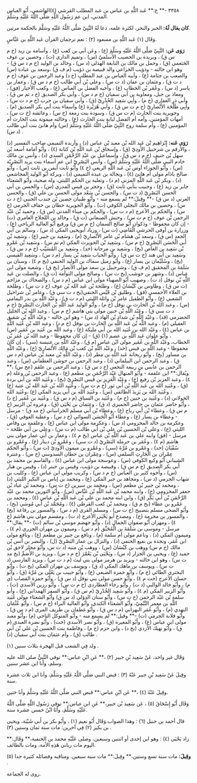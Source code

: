 ٣٣٥٨ -** ع:** عَبد اللَّهِ بن عباس بن عبد المطلب القرشي (٤)الهاشمي، أَبُو العباس المدني، ابن عم رَسُول اللَّهِ صَلَّى اللَّهُ عَلَيْهِ وسَلَّمَ.

**كان يقال لَهُ:** الحبر والبحر، لكثرة علمه، دعا لَهُ النَّبِيّ صَلَّى اللَّهُ عَلَيْهِ وسَلَّمَ بالحكمة مرتين.

وَقَال (١) عَبد اللَّهِ بن مسعود (٢) : نعم ترجمان القرآن عَبد اللَّهِ بن عَبَّاسٍ.

**رَوَى عَن:** النَّبِيّ صَلَّى اللَّهُ عَلَيْهِ وسَلَّمَ (ع) ، وعَن أبي بن كعب (ع) ، وأسامة بن زيد (خ م س ق) ، وبريدة بن الحصيب الأَسلميّ (س) ، وتميم الداري (ت) ، وحصين بن عوف الخثعمي (ق) ، وحمل بن مالك بن النابغة الهذلي (د س) ، وخالد بن الوليد (خ م د س ق) - وهو ابن خالته - وذؤيب الخزاعي والد قبيصة بن ذؤيب (م ف ق) ،وسعد بن عبادة (س) والصعب بن جثامة (ع) ، وأبيه العباس بن عبد المطلب (خ د) وعبد الرحمن بن عوف (خ م د ت ق) ، وعثمان بن عفان (د ت س) ، وعلي بْن أَبي طالب (خ م د س ق) ، وعمار بن ياسر (د س) ، وعُمَر بْن الخطاب (ع) ، وأخيه الفضل بن العباس (ع) ، وكعب الأحبار (فق) ، ومعاذ بن جبل، ومعاوية بن أَبي سفيان (خ م د س) ، وأبي بكر الصديق (خ د تم س ق) ، وأبي ذر الغفاري (خ م) ، وأَبِي سَعِيد الخُدْرِيّ (ق) ، وأبي سفيان بن حرب (خ م د ت س) ، وأَبِي طَلْحَة الأَنْصارِيّ (خ م ت س ق) ، وأبي هُرَيْرة (ع) وأسماء بنت أبي بكر الصديق (م) ، وجويرية بنت الحارث (م ت س ق) ، وسودة بنت زمعة (خ س) ، وعائشة (خ ت س) ، أمهات المؤمنين، وأمه أم الفضل لبابة بنت الحارث (ع) ، وخالته ميمونة بنت الحارث أم المؤمنين (ع) ، وأم سلمة زوج النَّبِيّ صَلَّى اللَّهُ عَلَيْهِ وسَلَّمَ (س) وأم هانئ بنت أبي طالب (د س) .

**رَوَى عَنه:** إِبْرَاهِيم بْن عَبد الله بْن معبد بْن عباس (د) ، وأربدة التميمي صاحب التفسير (د) ، والأَرقم بن شرحبيل الأَودِيّ (ق) ، وإسحاق بْن عَبد اللَّهِ بْنِ كنانة (٤) ، وأَبُو أمامة أسعد بْن سهل بْن حنيف (خ م د س ق) ، وإسماعيل بن عَبْدِ الرَّحْمَنِ السدي (د) ، وأنس بن مالك خادم النبي صَلَّى اللَّهُ عَلَيْهِ وسَلَّمَ (س) ، وأنس البَصْرِيّ ابن عم أسماء بنت يزيد البَصْرِيّة (س) ، وأَبُو الجوزاء أوس بْن عَبد اللَّهِ الربعي (خ ٤) وأَبُو ثابت أيمن بن ثابت (س) ، وأَبُو صالح باذام مولى أم هانئ (٤) ، وبجالة بن عبدة التميمي (د) ، وبركة أَبُو الوليد المجاشعي (د) ، وبكر بْن عَبد اللَّهِ المزني (م د) ، وثعلبة بن الحكم الليثي، وله صحبة، وأَبُو الشعثاء جابر بن زيد (ع) ، وحبيب بنأبي ثابت (ق) ، وحجر بن قيس المدري (س) ، والحسن بن أبي الحسن البَصْرِيّ (د ت س) ، والحسن بْن سَعْد مولى الحسن بن علي (ق) ، والحسن العرني (د س ق) -** وقِيلَ:** لم يسمع منه - وأَبُو ظبيان حصين بْن جندب الجنبي (خ د ت س) ، وحصين بن مالك البجلي الكوفي (ت) ، وأَبُو الجويرية حطان بن خفاف الجرمي (خ س) ، والحكم بن الأعرج (م د ت س) ، والحكم بن ميناء المدني (س ق) ، وحميد بْن عَبْد الرحمن بْن عوف (خ م ت س) ، وحنش الصنعاني (ت ق) ، وخالد بن اللجلاج العامري (ت) - إن كان محفوظا - وذكوان أَبُو صالح السمان (خ م س ق) ورفيع أَبُو العالية الرياحي (ع) ، وزرارة بن أوفى الحرشي الْقَاضِي (ت س) ، وزياد أبويحيى المكي (د س) ، وسالم بن أَبي الجعد (س ق) ، وسعد بْن هشام بْن عامر الأَنْصارِيّ (م) ، وسَعِيد بن جبير (ع) ، وسَعِيد بْن أَبي الْحَسَن البَصْرِيّ (خ م س) ، وسَعِيد بْن الحويرث المكي (م تم س) ، وسَعِيد بْن عَمْرو بْن سَعِيد بن العاص (بخ) ، وسَعِيد بن مرجانة (خد) ، وسَعِيد بن المُسَيَّب (خ م د س ق) ، وسَعِيد بن أَبي هند (خ ت س ق) ، وأَبُو الحباب سَعِيد بْن يسار (م د س) ، وسَعِيد القيسي (بخ) ، وسُلَيْمان بن يسار (ع) ، وأَبُو زميل سماك بن الوليد الحنفي (بخ م ٤) ، وسنان بن سَلَمَةَ بن المحقبق (م ف ق) ، وشرحبيل بن سعد مولى الأنصار (بخ ق) ، وشعبة مولى ابن عباس (د) ، وشهر بن حوشب (بخ ت س) ، وصالح مولى التوأمة (ت ق) ، والصلت بن عَبد اللَّهِ بْنِ نوفل (د ت) ، وصهيب أَبُو الصهباء مولى ابن عباس (م د س) ، والضحاك بن مزاحم (ت س ق) ، وطاوس بن كَيْسَانَ (ع) ، وطلحة بْن عَبد الله بْن عوف (خ د ت س) ، وطلحة بن العلاء الأحمسي (فق) ، وطليق بْن قَيْس الحنفي(بخ د ت سي ق) ، وعامر بْن شراحيل الشعبي (ع) ، وأَبُو الطفيل عامر بْن واثلة الليثي (م د ت ق) ، وعَبْد اللَّهِ بن بدر اليمامي (س) ، وعبد الله بْن الحارث بن نوفل (خ م) ، وأَبُو الوليد عَبد اللَّهِ بْن الحارث البَصْرِيّ (خ م د ت سي ق) ، وعَبْد اللَّهِ بْن حنين مولى بني هاشم (خ م س) ، وعبد الله بْن الخليل الحضرمي (قد) ، وعَبْد اللَّهِ بْن شداد بْن الهاد (د س) - وهو ابن خالته - وعَبْد اللَّهِ بْن شقيق العقيلي (م) ، وعبد اللَّه بْن عَبد اللَّهِ بن الحارث بن نوفل (خ م د) ، وعبد الله بْن عُبَيد اللَّهِ بن عباس (٤) ، وعَبْد الله بن عُبَيد الله بن أَبي مليكة (ع) ، وعبد اللَّه بن عُبَيد بن عُمَير (س) ، وأَبُو علوان عَبد اللَّهِ بن عصم (١) (ق) - إن كان محفوظا - وعبد الله بْن عُمَر بْن الخطاب، وعَبْد اللَّهِ بن عُمَير مولى ابْن عباس (م ق) ، وعَبْد اللَّهِ بن عنبسة (سي) ، إن كَانَ محفوظا - وعبد اللَّه بن قيس (خد) ، وعَبْد اللَّهِ بْن كعب بْن مَالِك الأَنْصارِيّ (خ) ، وعَبْد اللَّهِ بن مساور (بخ) ، وأَبُو ريحانة عَبد اللَّهِ بن مطر (د) ، وعَبْد اللَّهِ بْن معبد بْن عباس (م د س ق) ، وعبد الرحمن ابن البيلماني (د) ، وعبد الرحمن بن جوشن الغطفاني (س) ، وعبد الرحمن بن عابس بن ربيعة النخعي (خ د س ق) ، وعبد الرحمن بن علقم (عخ س) ،** ويُقال:** ابن علقمة - وأَبُو المنهال عَبْد الرَّحْمَنِ بن مطعم (ع) ، وعبد الرحمن بْن وعلة (م ٤) ، وعبد العزيز بْن رفيع (خ) ، وعَبْد الْعَزِيزِ بن قيس البَصْرِيّ (بخ) ، وعُبَيد الله بن أَبي بردة (ق) ، وعُبَيد الله بن عَبد اللَّهِ بْن أَبي ثور (خ م ت س) ، وعُبَيد الله بْن عَبد الله بْن عتبة (ع) ، وعُبَيد الله بن يَزِيدَ الطائفي (س) ، وعُبَيد الله بن أَبي يزيد المكي (ع) ،وعُبَيد الله الخولاني (د) ، وعُبَيد بن حنين (خ م) ، وعُبَيد بن السباق (م د س ق) ، وعُبَيد بن عُمَير (خ د) ، وأَبُو حاضر عثمان بن حاضر الحميري (د ق) ، وعثمان بن يَحْيَى (ق) ، وعروة بْن الزبير (خ م س ق) ، وعطاء بْن أَبي رباح (ع) ، وعطاء بْن أَبي مسلم الخراساني (خ مد ق) - مرسل - وعطاء بن يسار (ع) ، وعطاء أَبُو الْحَسَن السوائي (خ د س) ، وعطية العوفي (ق) ، وعكرمة بن خالد المخزومي (د س) ، وعكرمة مولى ابن عباس (ع) ، وعلقمة بن وقاص الليثي (خ) ، وعلي بْن الحسين بْن علي بْن أَبي طالب (م ت س) ، وعلي بن أَبي طلحة - مرسل - (فق) وابنه علي بن عَبد اللَّهِ بْن عباس (بخ م ٤) ، وعمار بن أَبي عمار مولى بني هاشم (م ٤) ، وعُمَر بن حرملة البَصْرِيّ (د ت سي) ، وعَمْرو بْن دينار (ع) ، وعَمْرو بن سُفْيَانَ (خد) ، وعَمْرو بن مُرَّةَ (سي) ، وعَمْرو بن ميمون الأَودِيّ (ت س) ، وأَبُو الحكم عِمْران بن الْحَارِثِ السلمي (س) ، وعِمْران بن حطان السدوسي (خ س) ، وعنترة الشيباني أَبُو وكيع الكوفي (س) ، وعوسجة مولى ابن عباس (٤) ، والقاسم بن محمد بن أَبي بكر الصديق (خ م س ق) ، وقبيصة بن ذؤيب، وقيس بن حبتر (د) ، وقيس بن هبار (س) ، وأخوه كثير بن العباس (خ م د س) ، وكريب مولى ابن عباس (ع) ، وكليب بن شهاب الجرمي (د س) ، ومجاهد بن جبر المكي (ع) ، ومحمد بن إياس بن البكير الليثي (د) ، ومحمد بْن جبير بْن مطعم (س) ، ومحمد بن سيرين (خ ت س) ، ومحمد بْن عباد بْن جعفر المخزومي (خ) ، وابنه محمد بْن عَبد اللَّهِ بْن عَبَّاس (س) ، وأَبُو الثورين محمد بن عَبْد الرَّحْمَنِ بْن أَبي بَكْر (ق) ، وابن ابنه محمد بن علي بْن عَبد اللَّهِ بْن عباس (٤) ، ومحمد بن عَمْرو بن عطاء (بخ م ق) ، ومحمد بْن كعب القرظي (٤) ، ومُحَمَّد بْن أَبي مُوسَى (بخ) ، وأَبُو الضحى مسلم بنصبيح (خ ت س) ، ومسلم القري (م د س) ، والمسور بن رفاعة (بخ) ، والمسور بن مخرمة (خ) ، ومصدع أيو يَحْيَى الأعرج (د ت) ، ومقسم مولى بني هاشم (خ ٤) ، ومهران أَبُو صفوان الجمال (د) ، وأَبُو جهضم موسى بْن سالم (ت) -** يقال:** مرسل - وموسى بن سَلَمَةَ بن الْمُحَبِّق (م د س) ، وميمون بن مهران الجزري (م ٤) ، وميمون المكي (د) ، وناعم مولى أم سلمة (م) ، ونافع بن جبير بن مطعم (ع) ، ونافع مولى ابن عُمَر، ونجدة بن نفيع الحنفي (د) ، والنزال بن عمار البَصْرِيّ (ل) ، والنضر بن أنس بْن مالك (خ م س) ووهب بن كَيْسَانَ (س) ، ووهب بْن منبه (د ت س، وأَبُو مجلز لاحق بْن حميد (ع) ، ويحيى بن الجزار (د س) ، ويَحْيَى بْن يَعْمَُرَ (خ م د س) ، ويزيد بن الأَصَمِّ (بخ مد ت س) ، وهو ابن خالته - ويزيد بن هرمز مولى بني ليث (م د ت س) ، ويزيد الفارسي (د ت س) ، ويوسف بن ماهك المكي (د ق) ، ويوسف بن مهران المكي (بخ ت) ، وأَبُو البختري الطائي (خ م) ، وأَبُو حمزة الضبعي (ع) ، وأَبُو حبيب بن يَعْلَى بن مُرَّةَ (ق) ، وأَبُو حسان الأعرج (خت م ٤) ، وأَبُو حسن مولى بني نوفل (د س ق) ، وأَبُو حمزة القصاب (ي م) ، وأَبُو خالد الوالبي (د ت) ، وأَبُو رجاء العطاردي (خ م ت س) ، وأَبُو رزين الأسدي (ت) ، وأَبُو الزبير المكي (م ٤) ، وأَبُو سَعِيد الخُدْرِيّ (م س ق) ، وأَبُو السفر الهمداني (خ) ، وأبو سلمة بْن عَبْد الرحمن (خ ت س) ، وأَبُو سنان الدؤلي (د س ق) وأَبُو الشعثاء مولى عُبَيد اللَّهِ بن معمر التَّيْمِيّ، وأَبُو الشعثاء الكندي، وأَبُو العالية البراء (خ م س) ، وأَبُو عُثْمَان النهدي (م) ، وأَبُو عُمَر البهراني (م د س ق) ، وأَبُو غطفان بن طريف المري (م د س ق) ، وأَبُو قلابة الجرمي (ت) -** وقيل:** لم يسمع منه - وأَبُو المتوكل الناجي (م) ،وأَبُو معبد مولى ابن عباس (ع) ، وأَبُو المغيرة (ق) ، وأَبُو نصر الأسدي (خت) ، وأَبُو نضرة العبدي (م ق) ، وأَبُو نهيك الأزدي (بخ د) ، وابن حزم (خ م) ، وفاطمة بنت الحسين بْن علي بْن أَبي طالب (ق) ، وأم عثمان بنت أبي سفيان (د) .

ولد فِي الشعب قبل الهجرة بثلاث سنين (١) .

وَقَال غير واحد، عَنْ سَعِيد بْنِ جبير (٢) ،** عَنِ ابْنِ عباس:** توفي النَّبِيُّ صلى الله عليه وسلم، وأنا ابن عشر سنين.

وقِيلَ عَنْ سَعِيد بْنِ جبير عَنْهُ (٣) : قبض النبي صَلَّى اللَّهُ عَلَيْهِ وسَلَّمَ، وأنا ابن ثلاث عشرة سنة.

وقِيلَ عَنْهُ (٤) ،** عَن ابْنِ عباس:** قبض النبي صَلَّى اللَّهُ عَلَيْهِ وسَلَّمَ وأنا ختين.

وَقَال أَبُو إِسْحَاقَ (٥) ، عَن سَعِيد بْن جبير،** عَنِ ابن عباس:** توفي رَسُول اللَّهِ صَلَّى اللَّهُ عَلَيْهِ وسَلَّمَ، وأَنَا ابْنُ خمس عشرة سنة.

قال أحمد بن حنبل (٦) : وهذا الصواب.وَقَال أَبُو نعيم (١) ، وأَبُو بكر بن أَبي شَيْبَة، ويحيى بن بكير (٢) فِي آخرين: مات سنة ثمان وستين (٣) .

زاد يَحْيَى (٤) : وهو ابن إحدى أو اثنتين وسبعين، وصلى عَلَيْهِ محمد بن الحنفية،** وَقَال:** اليوم مات رباني هَذِهِ الأمة، ومات بالطائف.

**وقِيلَ:** مات سنة تسع وستين،** وقِيلَ:** مات سنة سبعين. ومناقبه وفضائله كثيرة جدا (٥) .

روى له الجماعة.